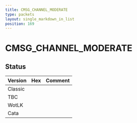 ```yaml
---
title: CMSG_CHANNEL_MODERATE
type: packets
layout: single_markdown_in_list
position: 169
---
```


# CMSG_CHANNEL_MODERATE

## Status

Version | Hex | Comment
---------- | ---------- | ---------- 
Classic |  |  
TBC |  |  
WotLK |  |  
Cata |  |  
